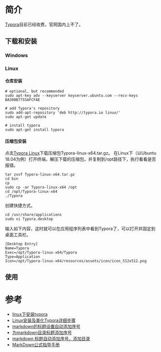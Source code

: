 简介
===
  [Typora](https://typora.io/)目前已经收费，官网国内上不了。

下载和安装
------
### Windows

### Linux
#### 仓库安装
```shell
# optional, but recommended
sudo apt-key adv --keyserver keyserver.ubuntu.com --recv-keys BA300B7755AFCFAE

# add Typora's repository
sudo add-apt-repository 'deb http://typora.io linux/'
sudo apt-get update

# install typora
sudo apt-get install typora
```

#### 压缩包安装
  点击[Typora Linux](https://www.jb51.net/softs/736377.html)下载压缩包Typora-linux-x64.tar.gz。
  在Linux下（以Ubuntu 18.04为例）打开终端，解压下载的压缩包，并复制到/opt路径下，执行看看是否报错。
```shell
tar zxvf Typora-linux-x64.tar.gz
cd bin
cp 
sudo cp -ar Typora-linux-x64 /opt
cd /opt/Typora-linux-x64
./Typora
```

  创建快捷方式。
```shell
cd /usr/share/applications
sudo vi Typora.desktop
```
  输入如下内容，这时就可以在应用程序列表中看到Typora了，可以打开并固定到桌面工具栏。
```shell
[Desktop Entry]
Name=Typora
Exec=/opt/Typora-linux-x64/Typora
Type=Application
Icon=/opt/Typora-linux-x64/resources/assets/icon/icon_512x512.png
```

使用
------

参考
===
* [linux下安装typora](https://www.jianshu.com/p/05546654685b)
* [Linux安装及美化Typora详细步骤](https://blog.csdn.net/y_universe/article/details/107184300)
* [markdown的标题设置自动添加序号](https://blog.csdn.net/jyn15159/article/details/122978472)
* [为markdown目录标题添加序号](https://blog.csdn.net/weixin_44080380/article/details/120811270?spm=1001.2101.3001.6650.1&utm_medium=distribute.pc_relevant.none-task-blog-2%7Edefault%7ECTRLIST%7ERate-1-120811270-blog-122978472.pc_relevant_paycolumn_v3&depth_1-utm_source=distribute.pc_relevant.none-task-blog-2%7Edefault%7ECTRLIST%7ERate-1-120811270-blog-122978472.pc_relevant_paycolumn_v3&utm_relevant_index=2)
* [markdown 标题自动添加序号，添加目录](https://zhuanlan.zhihu.com/p/476091445)
* [MarkDown公式指导手册](https://zhuanlan.zhihu.com/p/548594654?utm_id=0)